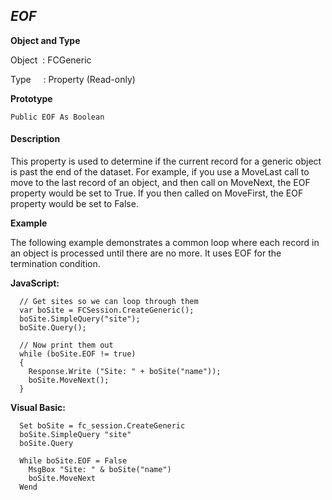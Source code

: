 _EOF_
-----

**Object and Type**

Object  : FCGeneric

Type     : Property (Read-only)

**Prototype**

```
Public EOF As Boolean
```

#### Description

This property is used to determine if the current record for a generic object is past the end of the dataset. For example, if you use a MoveLast call to move to the last record of an object, and then call on MoveNext, the EOF property would be set to True. If you then called on MoveFirst, the EOF property would be set to False.

**Example**

The following example demonstrates a common loop where each record in an object is processed until there are no more. It uses EOF for the termination condition.

**JavaScript:**
```
  // Get sites so we can loop through them
  var boSite = FCSession.CreateGeneric();
  boSite.SimpleQuery("site");
  boSite.Query();

  // Now print them out
  while (boSite.EOF != true)
  {
    Response.Write ("Site: " + boSite("name"));  
    boSite.MoveNext();
  }
```

**Visual Basic:**
```
  Set boSite = fc_session.CreateGeneric
  boSite.SimpleQuery "site"
  boSite.Query

  While boSite.EOF = False
    MsgBox "Site: " & boSite("name")
    boSite.MoveNext
  Wend
```